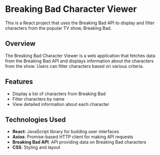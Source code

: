 # Breaking Bad Character Viewer

This is a React project that uses the Breaking Bad API to display and filter characters from the popular TV show, Breaking Bad.

## Overview

The Breaking Bad Character Viewer is a web application that fetches data from the Breaking Bad API and displays information about the characters from the show. Users can filter characters based on various criteria.

## Features

- Display a list of characters from Breaking Bad
- Filter characters by name
- View detailed information about each character

## Technologies Used

- **React**: JavaScript library for building user interfaces
- **Axios**: Promise-based HTTP client for making API requests
- **Breaking Bad API**: API providing data on Breaking Bad characters
- **CSS**: Styling and layout



